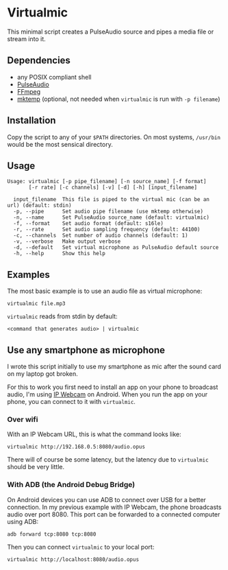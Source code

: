 # Virtualmic

This minimal script creates a PulseAudio source and pipes a media file or stream into it.

## Dependencies

- any POSIX compliant shell
- [PulseAudio](https://www.freedesktop.org/wiki/Software/PulseAudio/)
- [FFmpeg](http://ffmpeg.org/)
- [mktemp](https://www.gnu.org/software/coreutils/mktemp) (optional, not needed when `virtualmic` is run with `-p filename`)

## Installation

Copy the script to any of your `$PATH` directories.
On most systems, `/usr/bin` would be the most sensical directory.

## Usage

```
Usage: virtualmic [-p pipe_filename] [-n source_name] [-f format]
       [-r rate] [-c channels] [-v] [-d] [-h] [input_filename]

  input_filename  This file is piped to the virtual mic (can be an url) (default: stdin)
  -p, --pipe      Set audio pipe filename (use mktemp otherwise)
  -n, --name      Set PulseAudio source_name (default: virtualmic)
  -f, --format    Set audio format (default: s16le)
  -r, --rate      Set audio sampling frequency (default: 44100)
  -c, --channels  Set number of audio channels (default: 1)
  -v, --verbose   Make output verbose
  -d, --default   Set virtual microphone as PulseAudio default source
  -h, --help      Show this help
```

## Examples

The most basic example is to use an audio file as virtual microphone:
```
virtualmic file.mp3
```

`virtualmic` reads from stdin by default:
```
<command that generates audio> | virtualmic
```

## Use any smartphone as microphone

I wrote this script initially to use my smartphone as mic after the sound card on my laptop got broken.

For this to work you first need to install an app on your phone to broadcast audio,
I'm using [IP Webcam](https://play.google.com/store/apps/details?id=com.pas.webcam&hl=en_US&gl=US) on Android.
When you run the app on your phone, you can connect to it with `virtualmic`.

### Over wifi

With an IP Webcam URL, this is what the command looks like:
```
virtualmic http://192.168.0.5:8080/audio.opus
```

There will of course be some latency, but the latency due to `virtualmic` should be very little.

### With ADB (the Android Debug Bridge)

On Android devices you can use ADB to connect over USB for a better connection.
In my previous example with IP Webcam, the phone broadcasts audio over port 8080.
This port can be forwarded to a connected computer using ADB:
```
adb forward tcp:8080 tcp:8080
```

Then you can connect `virtualmic` to your local port:
```
virtualmic http://localhost:8080/audio.opus
```
